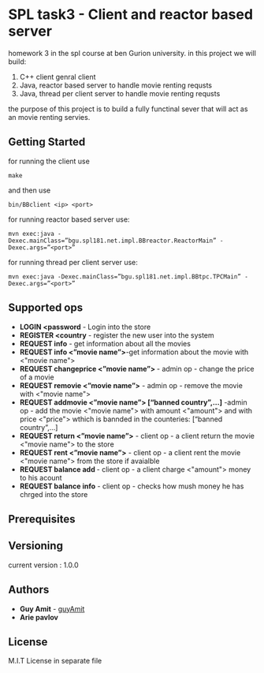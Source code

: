 # SPL task3 - Client and reactor based server

homework 3 in the spl course at ben Gurion university. in this project
we will build:
  1) C++ client genral client
  2) Java, reactor based server to handle movie renting requsts  
  3) Java, thread per client server to handle movie renting requsts 

the purpose of this project is to build a fully functinal sever that will act as
an movie renting servies. 

## Getting Started

for running the client use
```
make
```
and then use
```
bin/BBclient <ip> <port>
```
for running reactor based server use:
```
mvn exec:java -Dexec.mainClass=”bgu.spl181.net.impl.BBreactor.ReactorMain” -Dexec.args=”<port>”
```
for running thread per client server use:
```
mvn exec:java -Dexec.mainClass=”bgu.spl181.net.impl.BBtpc.TPCMain” -Dexec.args=”<port>”
```

## Supported ops
* **LOGIN <username> <password** - Login into the store
* **REGISTER <username> <password> <country** - register the new user into the system
* **REQUEST info** - get information about all the movies
* **REQUEST info <”movie name”>**-get information about the movie with <"movie name">
* **REQUEST changeprice <”movie name”> <price>** - admin op - change the price of a movie
* **REQUEST removie <”movie name”>** - admin op - remove the movie with <"movie name">
* **REQUEST addmovie <”movie name”> <amount> <price> [“banned country”,...]** -admin op - add the movie <"movie name"> with amount <"amount"> and with price <"price"> wthich is bannded in the counteries: [“banned country”,...]
* **REQUEST return <”movie name”>** - client op - a client return the movie <"movie name"> to the store
* **REQUEST rent <”movie name”>** - client op - a client rent the movie <"movie name"> from the store if avaialble
* **REQUEST balance add <amount>** - client op - a client charge <"amount"> money to his acount
* **REQUEST balance info** - client op - checks how mush money he has chrged into the store
## Prerequisites

## Versioning

current version : 1.0.0

## Authors

* **Guy Amit** - [guyAmit](https://github.com/guyAmit)
* **Arie pavlov** 

## License
M.I.T License in separate file

